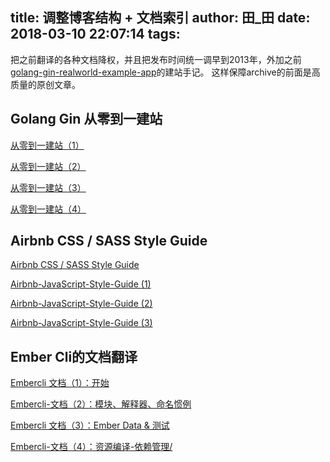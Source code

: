 title: 调整博客结构 + 文档索引
author: 田_田
date: 2018-03-10 22:07:14
tags:
---
把之前翻译的各种文档降权，并且把发布时间统一调早到2013年，外加之前[golang-gin-realworld-example-app](https://github.com/gothinkster/golang-gin-realworld-example-app)的建站手记。
这样保障archive的前面是高质量的原创文章。

<!-- more -->

## Golang Gin 从零到一建站

[从零到一建站（1）](/2013/06/29/zero-to-one-1/)

[从零到一建站（2）](/2013/07/12/zero-to-one-2/)

[从零到一建站（3）](/2013/07/26/zero-to-one-3/)

[从零到一建站（4）](/2013/07/26/zero-to-one-4/)


## Airbnb CSS / SASS Style Guide

[Airbnb CSS / SASS Style Guide](/2013/10/26/Airbnb-CSS-SASS-Style-Guide/)

[Airbnb-JavaScript-Style-Guide (1)](/2013/07/28/Airbnb-JavaScript-Style-Guide/)

[Airbnb-JavaScript-Style-Guide (2)](/2013/08/08/Airbnb-JavaScript-Style-Guide-2/)

[Airbnb-JavaScript-Style-Guide (3)](/2013/08/08/Airbnb-JavaScript-Style-Guide-3/)


## Ember Cli的文档翻译

[Embercli 文档（1）：开始](/2013/11/07/Embercli1/)

[Embercli-文档（2）：模块、解释器、命名惯例](/2013/11/09/Embercli2/)

[Embercli 文档（3）：Ember Data & 测试](/2013/11/09/Embercli3/)

[Embercli-文档（4）：资源编译-依赖管理/](/2013/11/13/Embercli4/)


